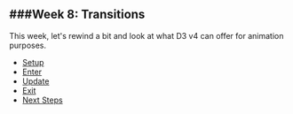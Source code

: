 ###Week 8: Transitions
---

This week, let's rewind a bit and look at what D3 v4 can offer for animation purposes.

- [Setup](setup.md)
- [Enter](enter.md)
- [Update](update.md)
- [Exit](exit.md)
- [Next Steps](nextsteps.md)
